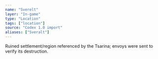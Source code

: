 ```yaml
---
name: "Sverelt"
layer: "In-game"
type: "Location"
tags: ["location"]
source: "Codex 1.0 import"
aliases: ["Sveralt"]
---
```

Ruined settlement/region referenced by the Tsarina; envoys were sent to verify its destruction.
